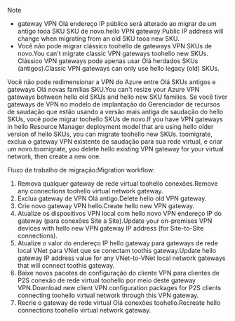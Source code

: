 > [!NOTE]
> * <span data-ttu-id="54615-101">gateway VPN Olá endereço IP público será alterado ao migrar de um antigo tooa SKU SKU de novo.</span><span class="sxs-lookup"><span data-stu-id="54615-101">hello VPN gateway Public IP address will change when migrating from an old SKU tooa new SKU.</span></span>
> * <span data-ttu-id="54615-102">Você não pode migrar clássico toohello de gateways VPN SKUs de novo.</span><span class="sxs-lookup"><span data-stu-id="54615-102">You can't migrate classic VPN gateways toohello new SKUs.</span></span> <span data-ttu-id="54615-103">Clássico VPN gateways pode apenas usar Olá herdados SKUs (antigos).</span><span class="sxs-lookup"><span data-stu-id="54615-103">Classic VPN gateways can only use hello legacy (old) SKUs.</span></span>
> 

<span data-ttu-id="54615-104">Você não pode redimensionar a VPN do Azure entre Olá SKUs antigos e gateways Olá novas famílias SKU.</span><span class="sxs-lookup"><span data-stu-id="54615-104">You can't resize your Azure VPN gateways between hello old SKUs and hello new SKU families.</span></span> <span data-ttu-id="54615-105">Se você tiver gateways de VPN no modelo de implantação do Gerenciador de recursos de saudação que estão usando a versão mais antiga de saudação do hello SKUs, você pode migrar toohello SKUs de novo.</span><span class="sxs-lookup"><span data-stu-id="54615-105">If you have VPN gateways in hello Resource Manager deployment model that are using hello older version of hello SKUs, you can migrate toohello new SKUs.</span></span> <span data-ttu-id="54615-106">toomigrate, exclua o gateway VPN existente de saudação para sua rede virtual, e criar um novo.</span><span class="sxs-lookup"><span data-stu-id="54615-106">toomigrate, you delete hello existing VPN gateway for your virtual network, then create a new one.</span></span>

<span data-ttu-id="54615-107">Fluxo de trabalho de migração:</span><span class="sxs-lookup"><span data-stu-id="54615-107">Migration workflow:</span></span>

1. <span data-ttu-id="54615-108">Remova qualquer gateway de rede virtual toohello conexões.</span><span class="sxs-lookup"><span data-stu-id="54615-108">Remove any connections toohello virtual network gateway.</span></span>
2. <span data-ttu-id="54615-109">Exclua gateway de VPN Olá antigo.</span><span class="sxs-lookup"><span data-stu-id="54615-109">Delete hello old VPN gateway.</span></span>
3. <span data-ttu-id="54615-110">Crie novo gateway VPN hello.</span><span class="sxs-lookup"><span data-stu-id="54615-110">Create hello new VPN gateway.</span></span>
4. <span data-ttu-id="54615-111">Atualize os dispositivos VPN local com hello novo VPN endereço IP do gateway (para conexões Site a Site).</span><span class="sxs-lookup"><span data-stu-id="54615-111">Update your on-premises VPN devices with hello new VPN gateway IP address (for Site-to-Site connections).</span></span>
5. <span data-ttu-id="54615-112">Atualize o valor do endereço IP hello gateway para gateways de rede local VNet para VNet que se conectam toothis gateway.</span><span class="sxs-lookup"><span data-stu-id="54615-112">Update hello gateway IP address value for any VNet-to-VNet local network gateways that will connect toothis gateway.</span></span>
6. <span data-ttu-id="54615-113">Baixe novos pacotes de configuração do cliente VPN para clientes de P2S conexão de rede virtual toohello por meio deste gateway VPN.</span><span class="sxs-lookup"><span data-stu-id="54615-113">Download new client VPN configuration packages for P2S clients connecting toohello virtual network through this VPN gateway.</span></span>
7. <span data-ttu-id="54615-114">Recrie o gateway de rede virtual Olá conexões toohello.</span><span class="sxs-lookup"><span data-stu-id="54615-114">Recreate hello connections toohello virtual network gateway.</span></span>
